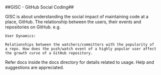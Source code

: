 ##GISC - GitHub Social Coding##

GISC is about understanding the social impact of maintaining code at
a place, GitHub. The relationship between the users, their events and
repositories on GitHub. e.g.
    
    User Dynamics:
    
    Relationships between the watchers/committers with the popularity of
    a repo. How does the push/watch event of a highly popular user affect
    the growth curve of a GitHub repository.

Refer docs inside the docs directory for details related to usage. Help
and suggestions are appreciated.
